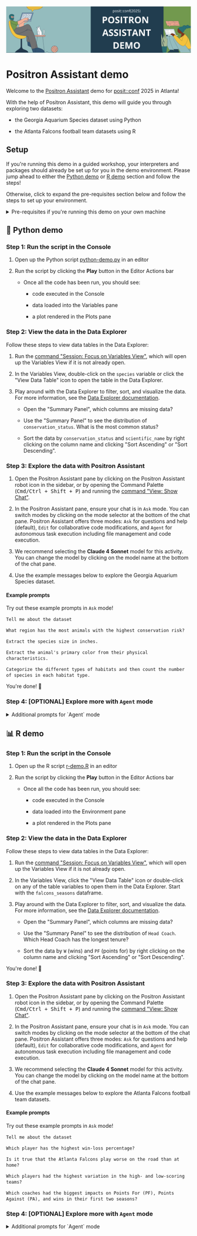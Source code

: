 ![](images/banner.png)

# Positron Assistant demo

Welcome to the [Positron Assistant](https://positron.posit.co/assistant) demo for [posit::conf](https://posit.co/conference/) 2025 in Atlanta!

With the help of Positron Assistant, this demo will guide you through exploring two datasets:

- the Georgia Aquarium Species dataset using Python

- the Atlanta Falcons football team datasets using R

## Setup

If you're running this demo in a guided workshop, your interpreters and packages should already be set up for you in the demo environment. Please jump ahead to either the [Python demo](#-python-demo) or [R demo](#-r-demo) section and follow the steps!

Otherwise, click to expand the pre-requisites section below and follow the steps to set up your environment.

<details>
<summary>Pre-requisites if you're running this demo on your own machine</summary>

### Pre-requisites

1. Install and open [Positron](https://positron.posit.co/download), ideally version 2025.09.0 or higher

1. Copy this repository's GitHub URL to your clipboard: [`https://github.com/posit-dev/posit-conf-2025-positron-assistant-demo.git`](https://github.com/posit-dev/posit-conf-2025-positron-assistant-demo.git)

1. Clone this repository and open the folder in Positron

    1. Run the [command "Workspaces: New Folder from Git..."](command:positron.workbench.action.newFolderFromGit) in the Command Palette
    
    1. Paste in the repository URL you copied

    1. Select a local directory to clone the repository into

    1. Click <kbd>OK</kbd>

1. Use the [Positron Assistant guide](https://positron.posit.co/assistant.html) to set up Positron Assistant with an Anthropic API key.

#### Python demo pre-requisites

1. Ensure you have a Python interpreter (3.9 through 3.13) installed on your machine

1. Create a virtual environment for this project

    1. Run the [command "Python: Create Environment..."](command:python.createEnvironment) in the Command Palette

    1. Select `Venv` as the environment type
    
    1. Pick a base interpreter (we recommend the latest version of Python)

    1. Select the `requirements.txt` file in the dropdown to install the required packages

    1. Click <kbd>OK</kbd>

    1. Wait for the environment to be created and packages to be installed

1. You're all set! Jump to the [Python demo](#-python-demo) section and follow the steps!

#### R demo pre-requisites

1. Ensure you have R (R 4.2 and higher) installed on your machine.

1. Install the required packages by running the following commands in the R Console:

    ```r
    install.packages("tidyverse")
    ```

1. You're all set! Jump to the [R demo](#-r-demo) section and follow the steps!

</details>

## 🐍 Python demo

### Step 1: Run the script in the Console

1. Open up the Python script [python-demo.py](./python-demo.py) in an editor

1. Run the script by clicking the **Play** button in the Editor Actions bar

   - Once all the code has been run, you should see:

        - code executed in the Console

        - data loaded into the Variables pane

        - a plot rendered in the Plots pane

### Step 2: View the data in the Data Explorer

Follow these steps to view data tables in the Data Explorer:

1. Run the [command "Session: Focus on Variables View"](command:positronVariables.focus), which will open up the Variables View if it is not already open.

1. In the Variables View, double-click on the `species` variable or click the "View Data Table" icon to open the table in the Data Explorer.

1. Play around with the Data Explorer to filter, sort, and visualize the data. For more information, see the [Data Explorer documentation](https://positron.posit.co/data-explorer.html).

    - Open the "Summary Panel", which columns are missing data?

    - Use the "Summary Panel" to see the distribution of `conservation_status`. What is the most common status?

    - Sort the data by `conservation_status` and `scientific_name` by right clicking on the column name and clicking "Sort Ascending" or "Sort Descending".


### Step 3: Explore the data with Positron Assistant

1. Open the Positron Assistant pane by clicking on the Positron Assistant robot icon in the sidebar, or by opening the Command Palette (<kbd>Cmd/Ctrl + Shift + P</kbd>) and running the [command "View: Show Chat"](command:workbench.panel.chat).

1. In the Positron Assistant pane, ensure your chat is in `Ask` mode. You can switch modes by clicking on the mode selector at the bottom of the chat pane. Positron Assistant offers three modes: `Ask` for questions and help (default), `Edit` for collaborative code modifications, and `Agent` for autonomous task execution including file management and code execution.

1. We recommend selecting the **Claude 4 Sonnet** model for this activity. You can change the model by clicking on the model name at the bottom of the chat pane.

1. Use the example messages below to explore the Georgia Aquarium Species dataset.

#### Example prompts

Try out these example prompts in `Ask` mode!

```
Tell me about the dataset
```

```
What region has the most animals with the highest conservation risk?
```

```
Extract the species size in inches.
```

```
Extract the animal's primary color from their physical characteristics.
```

```
Categorize the different types of habitats and then count the number of species in each habitat type.
```

You're done! 🎉

### Step 4: [OPTIONAL] Explore more with `Agent` mode

<details>
<summary>Additional prompts for `Agent` mode</summary>

`Agent` mode allows Positron Assistant to modify and run code in the Console, making it possible to perform more complex tasks.

#### Additional prompts for `Agent` mode

1. Start a new chat by clicking on the "+" icon at the top of the Positron Assistant sidebar chat.

1. Switch to `Agent` mode by clicking on the mode selector at the bottom of the chat pane and selecting `Agent`.

1. Ensure you have [python-demo.py](./python-demo.py) attached to the chat context. If it is not already attached:

    1. Open the file in the editor

    1. Drag the file tab to the sidebar chat; or in the Command Palette (<kbd>Cmd/Ctrl + Shift + P</kbd>), run the [command "Chat: Add File to Chat"](command:workbench.action.chat.attachFile).

1. Then, try these additional prompts:

    ```
    Update the script to change the colour scheme to oceanic colours.
    ```

    - Run the script to see the changes reflected in the plot. If you're satisfied with the changes, you can "Keep" the changes.

    ```
    Create a heatmap of the conservation risk by region.
    ```

    - Positron Assistant may prompt you to "Run Code" to better understand the data and execute code in the Console. Click "Run Code" to execute the code in the Console.

</details>

## 📊 R demo

### Step 1: Run the script in the Console

1. Open up the R script [r-demo.R](./r-demo.R) in an editor

1. Run the script by clicking the **Play** button in the Editor Actions bar

   - Once all the code has been run, you should see:

        - code executed in the Console

        - data loaded into the Environment pane

        - a plot rendered in the Plots pane

### Step 2: View the data in the Data Explorer

Follow these steps to view data tables in the Data Explorer:

1. Run the [command "Session: Focus on Variables View"](command:positronVariables.focus), which will open up the Variables View if it is not already open.

1. In the Variables View, click the "View Data Table" icon or double-click on any of the table variables to open them in the Data Explorer. Start with the `falcons_seasons` dataframe.

1. Play around with the Data Explorer to filter, sort, and visualize the data. For more information, see the [Data Explorer documentation](https://positron.posit.co/data-explorer.html).

    - Open the "Summary Panel", which columns are missing data?

    - Use the "Summary Panel" to see the distribution of `Head Coach`. Which Head Coach has the longest tenure?

    - Sort the data by `W` (wins) and `PF` (points for) by right clicking on the column name and clicking "Sort Ascending" or "Sort Descending".

You're done! 🎉

### Step 3: Explore the data with Positron Assistant

1. Open the Positron Assistant pane by clicking on the Positron Assistant robot icon in the sidebar, or by opening the Command Palette (<kbd>Cmd/Ctrl + Shift + P</kbd>) and running the [command "View: Show Chat"](command:workbench.panel.chat).

1. In the Positron Assistant pane, ensure your chat is in `Ask` mode. You can switch modes by clicking on the mode selector at the bottom of the chat pane. Positron Assistant offers three modes: `Ask` for questions and help (default), `Edit` for collaborative code modifications, and `Agent` for autonomous task execution including file management and code execution.

1. We recommend selecting the **Claude 4 Sonnet** model for this activity. You can change the model by clicking on the model name at the bottom of the chat pane.

1. Use the example messages below to explore the Atlanta Falcons football team datasets.

#### Example prompts

Try out these example prompts in `Ask` mode!

```
Tell me about the dataset
```

```
Which player has the highest win-loss percentage?
```

```
Is it true that the Atlanta Falcons play worse on the road than at home?
```

```
Which players had the highest variation in the high- and low-scoring teams?
```

```
Which coaches had the biggest impacts on Points For (PF), Points Against (PA), and wins in their first two seasons?
```

### Step 4: [OPTIONAL] Explore more with `Agent` mode

<details>
<summary>Additional prompts for `Agent` mode</summary>

`Agent` mode allows Positron Assistant to modify and run code in the Console, making it possible to perform more complex tasks.

#### Additional prompts for `Agent` mode

1. Start a new chat by clicking on the "+" icon at the top of the Positron Assistant sidebar chat.

1. Switch to `Agent` mode by clicking on the mode selector at the bottom of the chat pane and selecting `Agent`.

1. Ensure you have [r-demo.R](./r-demo.R) attached to the chat context. If it is not already attached:

    1. Open the file in the editor

    1. Drag the file tab to the sidebar chat; or in the Command Palette (<kbd>Cmd/Ctrl + Shift + P</kbd>), run the [command "Chat: Add File to Chat"](command:workbench.action.chat.attachFile).

1. Then, try these additional prompts:

    ```
    Change the plot to use a different colour scheme.
    ```

    - Run the script to see the changes reflected in the plot. If you're satisfied with the changes, you can "Keep" the changes.

    ```
    Create a heatmap of the win-loss percentage by season.
    ```

    - Positron Assistant may prompt you to "Run Code" to better understand the data and execute code in the Console. Click "Run Code" to execute the code in the Console.
